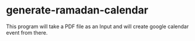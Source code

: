 # generate-ramadan-calendar
This program will take a PDF file as an Input and will create google calendar event from there. 

